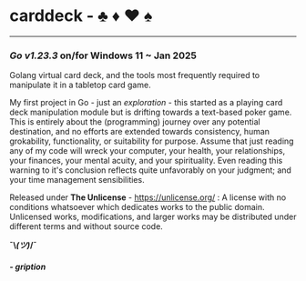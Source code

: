 
# carddeck - ♣   ♦   ♥   ♠
---
### ***Go v1.23.3*** on/for Windows 11 ~ Jan 2025

Golang virtual card deck, and the tools most frequently required to manipulate it in a tabletop card game.

My first project in Go - just an *exploration* - this started as a playing card deck manipulation module but is drifting towards a text-based poker game.
This is entirely about the (programming) journey over any potential destination, and no efforts are extended towards consistency, human grokability, functionality, or suitability for purpose.
Assume that just reading any of my code will wreck your computer, your health, your relationships, your finances, your mental acuity, and your spirituality.
Even reading this warning to it's conclusion reflects quite unfavorably on your judgment; and your time management sensibilities.

Released under __The Unlicense__ - https://unlicense.org/ : A license with no conditions whatsoever which dedicates works to the public domain. Unlicensed works, modifications, and larger works may be distributed under different terms and without source code.

**¯\\_(ツ)_/¯**
##### - gription
